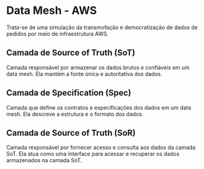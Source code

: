 
# Data Mesh - AWS

Trata-se de uma simulação da transmofação e democratização de dados de pedidos por meio de infraestrutura AWS.

## Camada de Source of Truth (SoT)

Camada responsável por armazenar os dados brutos e confiáveis em um data mesh. Ela mantém a fonte única e autoritativa dos dados.

## Camada de Specification (Spec)

Camada que define os contratos e especificações dos dados em um data mesh. Ela descreve a estrutura e o formato dos dados.

## Camada de Source of Truth (SoR)

Camada responsável por fornecer acesso e consulta aos dados da camada SoT. Ela atua como uma interface para acessar e recuperar os dados armazenados na camada SoT.
